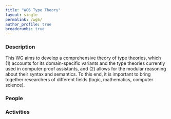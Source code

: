 ```yaml
---
title: "WG6 Type Theory"
layout: single
permalink: /wg6/
author_profile: true
breadcrumbs: true
---
```


### Description

This WG aims to develop a comprehensive theory of type theories, which
(1) accounts for its domain-specific variants and the type theories
currently used in computer proof assistants, and (2) allows for the
modular reasoning about their syntax and semantics. To this end, it is
important to bring together researchers of different fields (logic,
mathematics, computer science).

### People

### Activities
